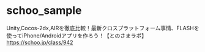 schoo_sample
============
Unity,Cocos-2dx,AIRを徹底比較！最新クロスプラットフォーム事情、FLASHを使ってiPhone/Androidアプリを作ろう！【とのさまラボ】
https://schoo.jp/class/942
